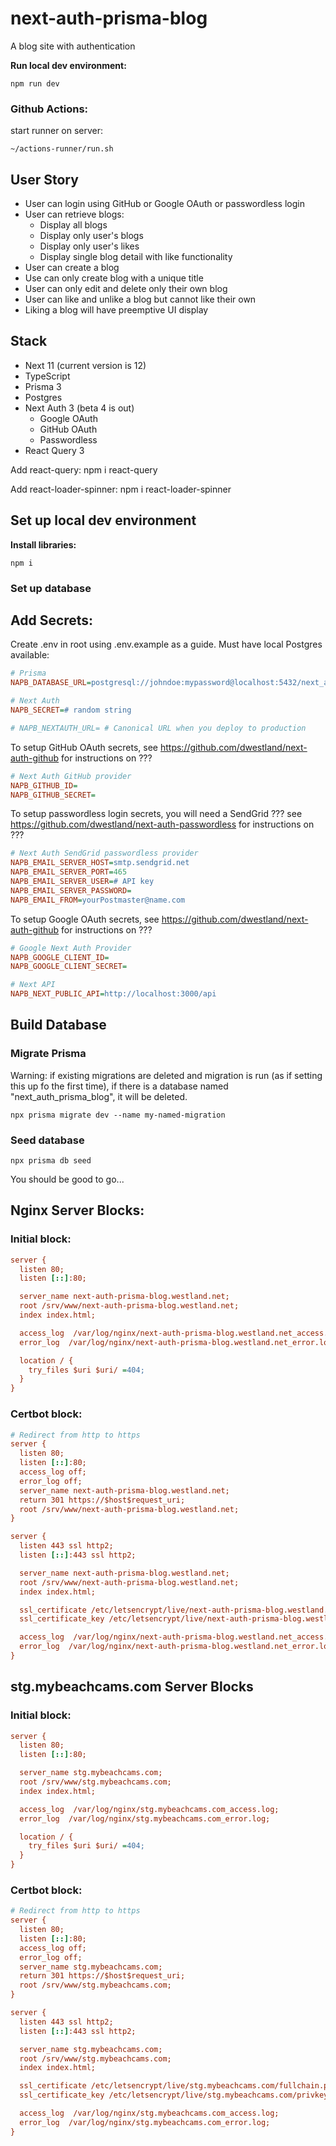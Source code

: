 # next-auth-prisma-blog

A blog site with authentication

**Run local dev environment:**

```
npm run dev
```

### Github Actions:

start runner on server:

```
~/actions-runner/run.sh
```

## User Story

- User can login using GitHub or Google OAuth or passwordless login
- User can retrieve blogs:
  - Display all blogs
  - Display only user's blogs
  - Display only user's likes
  - Display single blog detail with like functionality
- User can create a blog
- Use can only create blog with a unique title
- User can only edit and delete only their own blog
- User can like and unlike a blog but cannot like their own
- Liking a blog will have preemptive UI display

## Stack

- Next 11 (current version is 12)
- TypeScript
- Prisma 3
- Postgres
- Next Auth 3 (beta 4 is out)
  - Google OAuth
  - GitHub OAuth
  - Passwordless
- React Query 3

Add react-query:
npm i react-query

Add react-loader-spinner:
npm i react-loader-spinner

## Set up local dev environment

**Install libraries:**

```
npm i
```

### Set up database

## Add Secrets:

Create .env in root using .env.example as a guide. Must have local Postgres available:

```ini
# Prisma
NAPB_DATABASE_URL=postgresql://johndoe:mypassword@localhost:5432/next_auth_prisma_blog?schema=public

# Next Auth
NAPB_SECRET=# random string

# NAPB_NEXTAUTH_URL= # Canonical URL when you deploy to production
```

To setup GitHub OAuth secrets, see https://github.com/dwestland/next-auth-github for instructions on ???

```ini
# Next Auth GitHub provider
NAPB_GITHUB_ID=
NAPB_GITHUB_SECRET=
```

To setup passwordless login secrets, you will need a SendGrid ??? see https://github.com/dwestland/next-auth-passwordless for instructions on ???

```ini
# Next Auth SendGrid passwordless provider
NAPB_EMAIL_SERVER_HOST=smtp.sendgrid.net
NAPB_EMAIL_SERVER_PORT=465
NAPB_EMAIL_SERVER_USER=# API key
NAPB_EMAIL_SERVER_PASSWORD=
NAPB_EMAIL_FROM=yourPostmaster@name.com
```

To setup Google OAuth secrets, see https://github.com/dwestland/next-auth-github for instructions on ???

```ini
# Google Next Auth Provider
NAPB_GOOGLE_CLIENT_ID=
NAPB_GOOGLE_CLIENT_SECRET=

# Next API
NAPB_NEXT_PUBLIC_API=http://localhost:3000/api
```

## Build Database

### Migrate Prisma

Warning: if existing migrations are deleted and migration is run (as if setting this up fo the first time), if there is a database named "next_auth_prisma_blog", it will be deleted.

```
npx prisma migrate dev --name my-named-migration
```

### Seed database

```
npx prisma db seed
```

You should be good to go...

## Nginx Server Blocks:

### Initial block:

```ini
server {
  listen 80;
  listen [::]:80;

  server_name next-auth-prisma-blog.westland.net;
  root /srv/www/next-auth-prisma-blog.westland.net;
  index index.html;

  access_log  /var/log/nginx/next-auth-prisma-blog.westland.net_access.log;
  error_log  /var/log/nginx/next-auth-prisma-blog.westland.net_error.log;

  location / {
    try_files $uri $uri/ =404;
  }
}
```

### Certbot block:

```ini
# Redirect from http to https
server {
  listen 80;
  listen [::]:80;
  access_log off;
  error_log off;
  server_name next-auth-prisma-blog.westland.net;
  return 301 https://$host$request_uri;
  root /srv/www/next-auth-prisma-blog.westland.net;
}

server {
  listen 443 ssl http2;
  listen [::]:443 ssl http2;

  server_name next-auth-prisma-blog.westland.net;
  root /srv/www/next-auth-prisma-blog.westland.net;
  index index.html;

  ssl_certificate /etc/letsencrypt/live/next-auth-prisma-blog.westland.net/fullchain.pem;
  ssl_certificate_key /etc/letsencrypt/live/next-auth-prisma-blog.westland.net/privkey.pem;

  access_log  /var/log/nginx/next-auth-prisma-blog.westland.net_access.log;
  error_log  /var/log/nginx/next-auth-prisma-blog.westland.net_error.log;
}
```

## stg.mybeachcams.com Server Blocks

### Initial block:

```ini
server {
  listen 80;
  listen [::]:80;

  server_name stg.mybeachcams.com;
  root /srv/www/stg.mybeachcams.com;
  index index.html;

  access_log  /var/log/nginx/stg.mybeachcams.com_access.log;
  error_log  /var/log/nginx/stg.mybeachcams.com_error.log;

  location / {
    try_files $uri $uri/ =404;
  }
}
```

### Certbot block:

```ini
# Redirect from http to https
server {
  listen 80;
  listen [::]:80;
  access_log off;
  error_log off;
  server_name stg.mybeachcams.com;
  return 301 https://$host$request_uri;
  root /srv/www/stg.mybeachcams.com;
}

server {
  listen 443 ssl http2;
  listen [::]:443 ssl http2;

  server_name stg.mybeachcams.com;
  root /srv/www/stg.mybeachcams.com;
  index index.html;

  ssl_certificate /etc/letsencrypt/live/stg.mybeachcams.com/fullchain.pem;
  ssl_certificate_key /etc/letsencrypt/live/stg.mybeachcams.com/privkey.pem;

  access_log  /var/log/nginx/stg.mybeachcams.com_access.log;
  error_log  /var/log/nginx/stg.mybeachcams.com_error.log;
}
```

